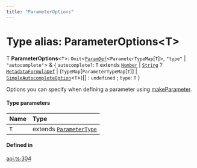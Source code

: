 ```yaml
---
title: "ParameterOptions"
---
```

# Type alias: ParameterOptions<T\>

Ƭ **ParameterOptions**<`T`\>: `Omit`<[`ParamDef`](../interfaces/ParamDef.md)<`ParameterTypeMap`[`T`]\>, ``"type"`` \| ``"autocomplete"``\> & { `autocomplete?`: `T` extends [`Number`](../enums/ParameterType.md#number) \| [`String`](../enums/ParameterType.md#string) ? [`MetadataFormulaDef`](MetadataFormulaDef.md) \| (`TypeMap`[`ParameterTypeMap`[`T`]] \| [`SimpleAutocompleteOption`](../interfaces/SimpleAutocompleteOption.md)<`T`\>)[] : `undefined` ; `type`: `T`  }

Options you can specify when defining a parameter using [makeParameter](../functions/makeParameter.md).

#### Type parameters

| Name | Type |
| :------ | :------ |
| `T` | extends [`ParameterType`](../enums/ParameterType.md) |

#### Defined in

[api.ts:304](https://github.com/coda/packs-sdk/blob/main/api.ts#L304)
